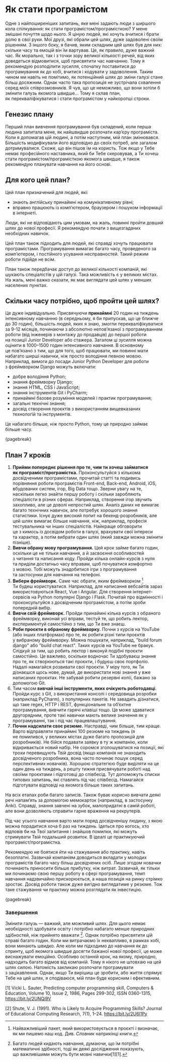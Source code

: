 # Як стати програмістом

Одне з&nbsp;найпоширеніших запитань, яке мені задають люди з&nbsp;ширшого кола спілкування: як&nbsp;стати програмістом/програмісткою? У мене змішані почуття щодо нього. Я ціную людей, які хочуть вчитися і брати долю в&nbsp;свої руки. Мої друзі, які обрали цей шлях, дуже задоволені своїм рішенням. З іншого боку, я бачив, яким складним цей шлях був для них: скільки часу та&nbsp;емоцій він їм вартував. Це, як&nbsp;правило, дуже важкий час. Як морально, так і з&nbsp;точки зору великої кількості речей, від яких доведеться відмовитися, щоб присвятити час&nbsp;навчанню. Тому я рекомендую розподілити зусилля, спочатку поставитися до програмування як&nbsp;до хобі, вчитися і кодувати у&nbsp;задоволення. Таким чином ми&nbsp;навіть не&nbsp;помітимо, як&nbsp;потенційний шлях до зміни галузі стане більш досяжним. Однак часто така пропозиція не&nbsp;зустрічала схвалення серед моїх співрозмовників. Я чув, що&nbsp;це&nbsp;неможливо, що&nbsp;вони хотіли б змінити галузь якомога швидше... Тому я склав план, як&nbsp;перекваліфікуватися і стати програмістом у&nbsp;найкоротші строки.

## Генезис плану

Перший план вивчення програмування був складений, коли перша людина запитала мене, як&nbsp;найшвидше розпочати кар’єру програміста. Коли я допомагав цій людині, а потім наступним, мій план змінювався. Більшість модифікували його відповідно до своїх потреб, але загалом дотримувалися. Схоже, що&nbsp;він пішов їм на&nbsp;користь. Тож якщо у&nbsp;Тебе немає професійного наставника, який би Тебе скеровував, а Ти&nbsp;хочеш стати програмістом/програмісткою якомога швидше, я також рекомендую планувати навчання на&nbsp;його основі.

## Для кого цей план?

Цей план призначений для людей, які:

- знають англійську принаймні на&nbsp;комунікативному рівні;
- вправно працюють із комп’ютером, браузером і пошуком інформації в&nbsp;інтернеті.

Люди, які не&nbsp;відповідають цим умовам, на&nbsp;жаль, повинні пройти довший шлях до нової професії. Я рекомендую почати з&nbsp;вищезгаданих необхідних навичок.

Цей план також підходить для людей, які справді хочуть працювати програмістами. Програмування вимагає багато часу, проведеного за комп’ютером, і постійного усування несправностей. Такий режим роботи підійде не&nbsp;всім.

План також передбачає доступ до великої кількості компаній, які шукають спеціалістів у&nbsp;цій галузі. Така можливість є у&nbsp;великих містах. На жаль, мені важко сказати, як&nbsp;має виглядати цей шлях у&nbsp;менших населених пунктах.

## Скільки часу потрібно, щоб пройти цей шлях?

Це дуже індивідуально. Присвячуючи **принаймні** 20 годин на&nbsp;тиждень інтенсивному навчанню (в середньому, я би припускав, що&nbsp;це&nbsp;ближче до 30 годин), більшість людей, яких я знаю, змогли перекваліфікуватися за 9-12 місяців, починаючи з&nbsp;абсолютно непов’язаної з&nbsp;програмуванням роботи (від інженерів з&nbsp;монтажу до продавців) до першої роботи на&nbsp;позиції Junior Developer або стажера. Загалом ці зусилля можна оцінити в&nbsp;1000–1500 годин інтенсивного навчання. В основному це&nbsp;пов’язано з&nbsp;тим, що&nbsp;для того, щоб працювати, ми&nbsp;повинні мати набагато ширші навички, ніж просто володіння певною мовою. Наприклад, вимоги до посади Junior Python Developer для роботи з&nbsp;фреймворком Django можуть включати:

- добре володіння Python;
- знання фреймворку Django;
- знання HTML, CSS і JavaScript;
- знання інструментів Git і PyCharm;
- принаймні базове розуміння моделей і практик програмування;
- загальні технічні знання;
- досвід створення проєктів з&nbsp;використанням вищевказаних технологій та&nbsp;інструментів.

Це набагато більше, ніж просто Python, тому це&nbsp;природно займає більше часу.

{pagebreak}

## План 7 кроків

1. **Прийми попереднє рішення про те, чим ти хочеш займатися як&nbsp;програміст/програмістка.** Проконсультуйся з&nbsp;кількома досвідченими програмістами, прочитай статті та&nbsp;подивись порівняння роботи програмістів Front-end, Back-end, Android, iOS, вбудованих систем, ігор, Big Data тощо. Зверни увагу на&nbsp;те, наскільки легко знайти першу роботу і скільки заробляють спеціалісти в&nbsp;різних сферах. Наприклад, створення ігор звучить захопливо, але це&nbsp;доволі непростий шлях. Аналіз даних не&nbsp;вимагає багато технічних навичок, але потребує хорошого знання статистики. Існує дуже високий попит на&nbsp;бекенд-розробників, але цей шлях вимагає більше навчання, ніж, наприклад, професія тестувальника чи інших спеціалістів. Найкраще обговорити це&nbsp;з&nbsp;кимось із досвідом роботи в&nbsp;галузі, врахувати свої інтереси та&nbsp;характер, а потім вибрати один шлях (який завжди можна змінити пізніше).
2. **Вивчи обрану мову програмування.** Цей крок займе багато годин, оскільки це&nbsp;не&nbsp;тільки навчання, а й засвоєння особливостей з&nbsp;читання та&nbsp;написання коду. Пройди кілька онлайн-курсів з&nbsp;нуля та&nbsp;приділи достатньо часу вправам, щоб почуватися комфортно з&nbsp;мовою. Тобі можуть знадобитися ігри з&nbsp;програмування та&nbsp;застосунки для навчання на&nbsp;телефоні.
3. **Вибери фреймворк.** Саме час&nbsp;обрати, яким фреймворком [^505_2] Ти&nbsp;будеш користуватися. Наприклад, для написання вебсайтів зараз використовуються React, Vue і Angular. Для створення інтернет-сервісів на&nbsp;Python популярні Django і Flask. Почитай про відмінності і проконсультуйся з&nbsp;досвідченим програмістом, а потім зроби попередній вибір.
4. **Вивчи свій фреймворк.** Пройди принаймні кілька курсів з&nbsp;обраного фреймворку, виконай усі вправи, тестуй те, що&nbsp;робить лектор, експериментуй самостійно з&nbsp;тим, що&nbsp;Ти вже знаєш.
5. **Роби проєкти в&nbsp;обраному фреймворку.** Почни з&nbsp;курсів на&nbsp;YouTube (або інших платформах) про те, як&nbsp;робити різні типи проєктів у&nbsp;вибраному фреймворку. Можна пошукати, наприклад, "build forum django" або "build chat react". Таких курсів на&nbsp;YouTube не&nbsp;бракує. Слідкуй за тим, що&nbsp;робить лектор і виконуй подібні проєкти самостійно. Це важливо, оскільки водночас Ти&nbsp;здобуваєш знання про те, як&nbsp;створюються такі проєкти, і будуєш своє портфоліо. Надалі намагайся розвивати свої проєкти. У міру того, як&nbsp;Ти дізнаєшся щось нове, думай, де&nbsp;використати нові знання у&nbsp;вже написаних проєктах. Не забувай робити резервні копії, бажано за допомогою Git.
6. Тим часом **вивчай інші інструменти, яких очікують роботодавці**. Пройди курс з&nbsp;Git, з&nbsp;використання консолі і середовища розробки (наприклад PyCharm), з&nbsp;популярних пакетів. Не завадить дізнатися, що&nbsp;таке regex, HTTP і REST, функціональне та&nbsp;об’єктне програмування, вивчити гарячі клавіші тощо. Це може здаватися другорядним, проте такі навички мають велике значення як&nbsp;у програмуванні, так і під час&nbsp;працевлаштування.
7. **Почни надсилати своє резюме.** Насправді, чим більше, тим краще. Варто відправляти принаймні 100 резюме на&nbsp;тиждень (я не&nbsp;помилився, у&nbsp;великих містах дуже багато пропозицій для розробників). Не бійся подавати заявку в&nbsp;ту ж компанію, коли відкривається новий набір. Не соромся зголошуватися на&nbsp;позиції, які трохи перевищують Твій досвід (якщо компанія не&nbsp;знаходить досвідченого розробника, вона часто починає пошук серед перспективних новачків). Хорошою стратегією буде виділяти на&nbsp;це один день на&nbsp;тиждень, а решту тижня присвячувати роботі над своїми проєктами і підготовці до співбесід. Тут допоможуть списки типових запитань, які ставлять під час&nbsp;співбесід. Намагайся підготувати відповіді на&nbsp;якомога більше таких запитань.

На всіх етапах роби багато записів. Також буває корисно вивчати деякі речі напам’ять за допомогою мемокарток (наприклад, в&nbsp;застосунку Anki). Справді, знання завчені на&nbsp;зубок, малопридатні в&nbsp;самій роботі, але вони дозволяють справити гарне враження на&nbsp;рекрутерів.

Під час&nbsp;усього навчання варто мати поряд досвідченішу людину, з&nbsp;якою можна порадитися хоча б раз на&nbsp;тиждень. Ідеться про когось, хто відповів би на&nbsp;Твої запитання і знайшов помилки, які можуть стримувати Твій подальший розвиток. В ідеалі це&nbsp;практикуючий програміст/програмістка.

Рекомендую не&nbsp;боятися йти на&nbsp;стажування або практику, навіть безоплатні. Зазвичай компаніям доводиться вкладати у&nbsp;молодих програмістів багато часу більш досвідчених осіб. Лише згодом новачки починають приносити більше прибутку, ніж витрат. Зазвичай, як&nbsp;тільки ми&nbsp;починаємо свою першу роботу в&nbsp;сфері програмування, темп навчання надзвичайно прискорюється, а наша позиція на&nbsp;ринку стрімко зростає. Досвід роботи також дуже вигідно виглядатиме у&nbsp;резюме. Тож таке стажування чи практику можна розглядати як&nbsp;інвестицію.

{pagebreak}

### Завершення

Змінити галузь — важкий, але можливий шлях. Для цього немає необхідності здобувати освіту і потрібно набагато менше природних здібностей, ніж прийнято вважати [^505_3]. Однак потрібно присвятити цій справі багато годин. Коли ми&nbsp;витрачаємо їх неквапливо, в&nbsp;рамках хобі, вони минають швидко. Але коли ми&nbsp;підходимо до навчання як&nbsp;до спринту, щоб якомога швидше досягти бажаної нової професії, це&nbsp;може виснажувати емоційно. Особливо останній крок, на&nbsp;якому, природно, надходить багато відмов від компаній. Тому я нікого не&nbsp;штовхаю на&nbsp;цей шлях силою. Натомість закликаю розпочати програмувати з&nbsp;зацікавлення. Однак, якщо Ти&nbsp;вирішиш це&nbsp;зробити, або життя спрямує Тебе на&nbsp;цей шлях, я сподіваюся, мій план буде корисним і ефективним.


[1] Vicki L. Sauter, Predicting computer programming skill, Computers & Education, Volume 10, Issue 2, 1986, Pages 299-302, ISSN 0360-1315, https://bit.ly/2UNQi9V


[2] Shute, V. J. (1991). Who is Likely to Acquire Programming Skills? Journal of Educational Computing Research, 7(1), 1–24. https://bit.ly/2U6l1Py


[^505_1]: Мені не&nbsp;вдалося уникнути вказування на&nbsp;рід, тому я використовуватиму форму програміст/програмістка.
[^505_2]: Найважливіший пакет, який використовується в&nbsp;проєкті і визначає, як&nbsp;ми&nbsp;пишемо наш код. Див. *Словник* наприкінці книги.
[^505_3]: Багато людей кидають навчання, думаючи, що&nbsp;їм потрібні математичні здібності, тоді як&nbsp;деякі дослідження показують, що&nbsp;важливішими можуть бути мовні навички[1][1].




